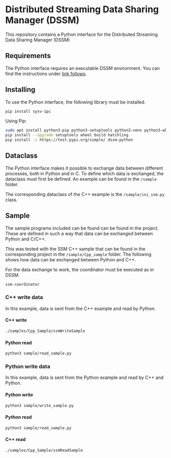 # Distributed Streaming Data Sharing Manager (DSSM)

This repository contains a Python interface for the Distributed Streaming Data Sharing Manager (DSSM) 

## Requirements
The Python interface requires an executable DSSM environment. You can find the instructions under [link follows](URL).

## Installing

To use the Python interface, the following library must be installed.

```bash
pip install sysv-ipc
```

Using Pip:
```bash
sudo apt install python3-pip python3-setuptools python3-venv python3-wheel
pip install --upgrade setuptools wheel build hatchling
pip install -i https://test.pypi.org/simple/ dssm-python
```

## Dataclass
The Python interface makes it possible to exchange data between different processes, both in Python and in C.
To define which data is exchanged, the dataclass must first be defined. An example can be found in the ```/sample``` folder.

The corresponding dataclass of the C++ example is the ```/sample/ini_ssm.py``` class.


## Sample

The sample programs included can be found can be found in the project. These are defined in such a way that data can be exchanged between Python and C/C++.

This was tested with the SSM C++ sample that can be found in the corresponding project in the ```/sample/Cpp_sample``` folder.
The following shows how data can be exchanged between Python and C++.

For the data exchange to work, the coordinator must be executed as in DSSM.

```bash
ssm-coordinator
```

### C++ write data

In this example, data is sent from the C++ example and read by Python.

#### C++ write
```bash
./samples/Cpp_Sample/ssmWriteSample 
```

#### Python read
```bash
python3 sample/read_sample.py
```

### Python write data

In this example, data is sent from the Python example and read by C++ and Python.

#### Python write

```bash
python3 sample/write_sample.py
```

#### Python read
```bash
python3 sample/read_sample.py
```

#### C++ read
```bash
./samples/Cpp_Sample/ssmReadSample
```




